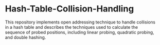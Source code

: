 # Hash-Table-Collision-Handling
This repository implements open addressing technique to handle collisions in a hash table and describes the techniques used to calculate the sequence of probed positions, including linear probing, quadratic probing, and double hashing.
